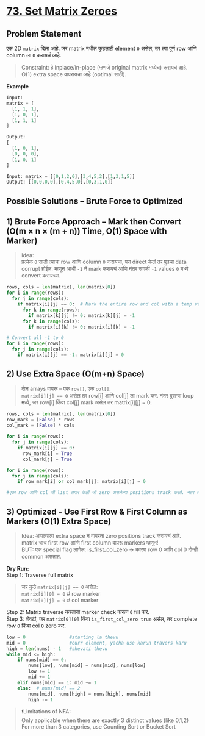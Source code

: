 # [73. Set Matrix Zeroes](https://leetcode.com/problems/set-matrix-zeroes/description/)

## Problem Statement
एक 2D `matrix` दिला आहे. जर matrix मधील कुठलाही element `0` असेल, तर त्या पूर्ण row आणि column ला `0` करायचं आहे.

> Constraint:
> हे inplace/in-place (म्हणजे original matrix मध्येच) करायचं आहे.
> O(1) extra space वापरायचा आहे (optimal साठी).  

**Example**
```python
Input:
matrix = [
  [1, 1, 1],
  [1, 0, 1],
  [1, 1, 1]
]

Output:
[
  [1, 0, 1],
  [0, 0, 0],
  [1, 0, 1]
]
```
```python
Input: matrix = [[0,1,2,0],[3,4,5,2],[1,3,1,5]]
Output: [[0,0,0,0],[0,4,5,0],[0,3,1,0]]
```
## Possible Solutions – Brute Force to Optimized
## 1) Brute Force Approach – Mark then Convert (O(m × n × (m + n)) Time, O(1) Space with Marker)
> idea:  
> प्रत्येक `0` साठी त्याचा row आणि column `0` करायचा, पण direct केलं तर पुढचा data corrupt होईल.
> म्हणून आधी `-1` ने mark करायचं आणि नंतर सगळी `-1` values `0` मध्ये convert करायच्या.
```python
rows, cols = len(matrix), len(matrix[0])
for i in range(rows):
  for j in range(cols):
    if matrix[i][j] == 0:  # Mark the entire row and col with a temp value (-1)
      for k in range(rows):
        if matrix[k][j] != 0: matrix[k][j] = -1
      for k in range(cols):
        if matrix[i][k] != 0: matrix[i][k] = -1

# Convert all -1 to 0
for i in range(rows):
  for j in range(cols):
    if matrix[i][j] == -1: matrix[i][j] = 0
```
## 2) Use Extra Space (O(m+n) Space)
> दोन arrays वापरू – एक `row[]`, एक `col[]`.  
> `matrix[i][j] == 0` असेल तर row[i] आणि col[j] ला mark कर.
> नंतर दुसऱ्या loop मध्ये, जर row[i] किंवा col[j] mark असेल तर matrix[i][j] = 0.  
```python
rows, cols = len(matrix), len(matrix[0])
row_mark = [False] * rows
col_mark = [False] * cols
    
for i in range(rows):
  for j in range(cols):
    if matrix[i][j] == 0:
      row_mark[i] = True
      col_mark[j] = True

for i in range(rows):
  for j in range(cols):
    if row_mark[i] or col_mark[j]: matrix[i][j] = 0

#एका row आणि col ची list तयार केली जी zero असलेल्या positions track करते. नंतर त्या positions वापरून final zero fill केलं.
```
## 3) Optimized - Use First Row & First Column as Markers (O(1) Extra Space)
> Idea: आपल्याला extra space न वापरता zero positions track करायचं आहे.   
> matrix चाच first row आणि first column वापरू markers म्हणून!  
> BUT: एक special flag लागेल: is_first_col_zero → कारण row 0 आणि col 0 दोन्ही common असतात.  

**Dry Run:**  
Step 1: Traverse full matrix  
> जर कुठे `matrix[i][j] == 0` असेल:  
> `matrix[i][0] = 0` # row marker  
> `matrix[0][j] = 0` # col marker

Step 2: Matrix traverse करताना marker check करून `0` fill कर.  
Step 3: शेवटी, जर `matrix[0][0]` किंवा `is_first_col_zero true` असेल, तर complete row `0` किंवा col `0` zero कर.

```python
low = 0                #starting la thevu
mid = 0                #curr element, yacha use karun travers karu
high = len(nums) - 1   #shevati thevu
while mid <= high:
    if nums[mid] == 0:
        nums[low], nums[mid] = nums[mid], nums[low]
        low += 1
        mid += 1
    elif nums[mid] == 1: mid += 1
    else:  # nums[mid] == 2
        nums[mid], nums[high] = nums[high], nums[mid]
        high -= 1
```
> ❗Limitations of NFA:  
> Only applicable when there are exactly 3 distinct values (like 0,1,2)  
> For more than 3 categories, use Counting Sort or Bucket Sort  

